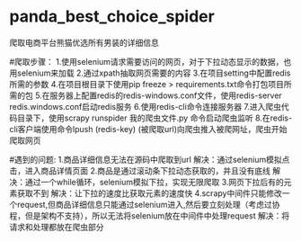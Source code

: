 # panda_best_choice_spider
爬取电商平台熊猫优选所有男装的详细信息

#爬取步骤：
        1.使用selenium请求需要访问的网页，对于下拉动态显示的数据，也用selenium来加载
        2.通过xpath抽取网页需要的内容
        3.在项目setting中配置redis所需的参数
        4.在项目根目录下使用pip freeze > requirements.txt命令打包项目所需的包
        5.在服务器上配置redis的redis-windows.conf文件，使用redis-server redis.windows.conf启动redis服务
        6.使用redis-cli命令连接服务器
        7.进入爬虫代码目录下，使用scrapy runspider 我的爬虫文件.py 命令启动爬虫监听
        8.在redis-cli客户端使用命令lpush (redis-key) (被爬取url)向爬虫推入被爬网址，爬虫开始爬取网页
        
#遇到的问题:
        1.商品详细信息无法在源码中爬取到url
        解决：通过selenium模拟点击，进入商品详情页面
        2.商品是通过滚动条下拉动态获取的，并且没有底线
        解决：通过一个while循环，selenium模拟下拉，实现无限爬取
        3.网页下拉后有的元素获取不到
        解决：让下拉的速度比获取元素的速度快
        4.scrapy中间件只能修改一个request,但商品详细信息只能通过selenium进入,然后要立刻处理（考虑过协程，但是架构不支持），所以无法将selenium放在中间件中处理request
        解决：将请求和处理都放在爬虫部分
